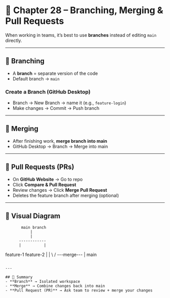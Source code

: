 # 📘 Chapter 28 – Branching, Merging & Pull Requests

When working in teams, it’s best to use **branches** instead of editing `main` directly.

---

## 🔹 Branching
- A **branch** = separate version of the code
- Default branch → `main`

### Create a Branch (GitHub Desktop)
- Branch → New Branch → name it (e.g., `feature-login`)
- Make changes → Commit → Push branch

---

## 🔹 Merging
- After finishing work, **merge branch into main**
- GitHub Desktop → Branch → Merge into main

---

## 🔹 Pull Requests (PRs)
- On **GitHub Website** → Go to repo
- Click **Compare & Pull Request**
- Review changes → Click **Merge Pull Request**
- Deletes the feature branch after merging (optional)

---

## 🔹 Visual Diagram

```
       main branch
           |
           |
      ------------
      |          |
```

feature-1     feature-2
\|          |
\        /
\---merge---
|
main

```

---

## 🧠 Summary
- **Branch** → Isolated workspace  
- **Merge** → Combine changes back into main  
- **Pull Request (PR)** → Ask team to review + merge your changes
